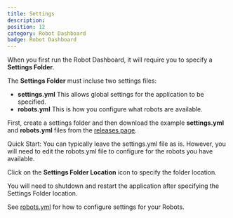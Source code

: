 ```yaml
---
title: Settings
description:
position: 12
category: Robot Dashboard
badge: Robot Dashboard
---
```


When you first run the Robot Dashboard, it will require you to specify a **Settings Folder**.

The **Settings Folder** must incluse two settings files:

- **settings.yml** This allows global settings for the application to be specified.
- **robots.yml** This is how you configure what robots are available.

First, create a settings folder and then download the example **settings.yml** and **robots.yml** files from the [releases page](https://github.com/teacherhogg/robot-controller/releases).

<alert type="info">
    Quick Start: You can typically leave the settings.yml file as is. However, you will need to edit the <span class="font-bold">robots.yml</span> file to configure for the robots you have available.
</alert>

Click on the **Settings Folder Location** icon to specify the folder location.

<alert type="warning">
    You will need to shutdown and restart the application after specifying the Settings Folder location.
</alert>

See [robots.yml](/robots-yml) for how to configure settings for your Robots.
